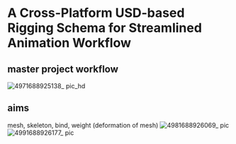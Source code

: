 # A Cross-Platform USD-based Rigging Schema for Streamlined Animation Workflow
## master project workflow
![4971688925138_ pic_hd](https://github.com/Yuqian-He/master-project/assets/104955148/036f4db0-a106-4304-9a35-c47ecffd5d6c)
## aims
mesh, skeleton, bind, weight (deformation of mesh)
![4981688926069_ pic](https://github.com/Yuqian-He/master-project/assets/104955148/4f32c3c1-24a5-4329-a1a1-85c50fa41070)
![4991688926177_ pic](https://github.com/Yuqian-He/master-project/assets/104955148/6ba5dc8a-ab23-42d4-9bbd-10963835a839)
## 
